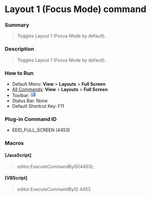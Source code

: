 # Layout 1 (Focus Mode) command

### Summary

> Toggles Layout 1 (Focus Mode by default).

### Description

> Toggles Layout 1 (Focus Mode by default).

### How to Run

- Default Menu: **View** \> **Layouts** \> **Full Screen**
- [All Commands](../tools/all_commands): **View** \> **Layouts** \> **Full Screen**
- Toolbar: ![](../../images/full_screen.gif)
- Status Bar: None
- Default Shortcut Key: F11

### Plug-in Command ID

- EEID\_FULL\_SCREEN (4453)

### Macros

#### \[JavaScript\]

> editor.ExecuteCommandByID(4453);

#### \[VBScript\]

> editor.ExecuteCommandByID 4453
